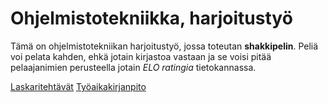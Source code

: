 # Ohjelmistotekniikka, harjoitustyö

Tämä on ohjelmistotekniikan harjoitustyö, jossa toteutan **shakkipelin**. Peliä voi pelata kahden, ehkä jotain kirjastoa vastaan ja se voisi pitää pelaajanimien perusteella jotain *ELO ratingia* tietokannassa.

[Laskaritehtävät](./laskarit)
[Työaikakirjanpito](./tyoaikakirjanpito.md)
